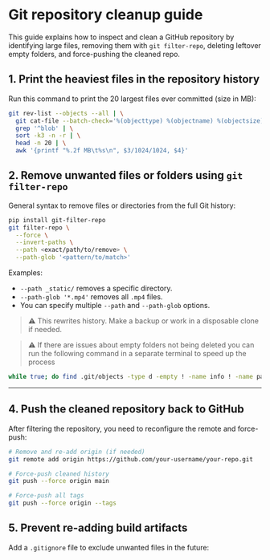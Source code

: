 # Git repository cleanup guide

This guide explains how to inspect and clean a GitHub repository by identifying large files, removing them with `git filter-repo`, deleting leftover empty folders, and force-pushing the cleaned repo.


## 1. Print the heaviest files in the repository history

Run this command to print the 20 largest files ever committed (size in MB):

```bash
git rev-list --objects --all | \
  git cat-file --batch-check='%(objecttype) %(objectname) %(objectsize) %(rest)' | \
  grep '^blob' | \
  sort -k3 -n -r | \
  head -n 20 | \
  awk '{printf "%.2f MB\t%s\n", $3/1024/1024, $4}'
```


## 2. Remove unwanted files or folders using `git filter-repo`

General syntax to remove files or directories from the full Git history:

```bash
pip install git-filter-repo
git filter-repo \
  --force \
  --invert-paths \
  --path <exact/path/to/remove> \
  --path-glob '<pattern/to/match>'
```

Examples:
- `--path _static/` removes a specific directory.
- `--path-glob '*.mp4'` removes all `.mp4` files.
- You can specify multiple `--path` and `--path-glob` options.

> ⚠️ This rewrites history. Make a backup or work in a disposable clone if needed.

> ⚠️ If there are issues about empty folders not being deleted you can run the following command in a separate terminal to speed up the process

```bash
while true; do find .git/objects -type d -empty ! -name info ! -name pack -print -delete; sleep 0.2; done
```

---

## 4. Push the cleaned repository back to GitHub

After filtering the repository, you need to reconfigure the remote and force-push:

```bash
# Remove and re-add origin (if needed)
git remote add origin https://github.com/your-username/your-repo.git

# Force-push cleaned history
git push --force origin main

# Force-push all tags
git push --force origin --tags
```


## 5. Prevent re-adding build artifacts

Add a `.gitignore` file to exclude unwanted files in the future:
